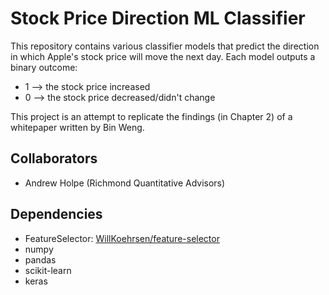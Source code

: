 # Stock Price Direction ML Classifier

This repository contains various classifier models that predict the direction in which Apple's stock price will move the next day. Each model outputs a binary outcome:
* 1 --> the stock price increased
* 0 --> the stock price decreased/didn't change

This project is an attempt to replicate the findings (in Chapter 2) of a whitepaper written by Bin Weng.

## Collaborators
* Andrew Holpe (Richmond Quantitative Advisors)

## Dependencies
* FeatureSelector: [WillKoehrsen/feature-selector](https://github.com/WillKoehrsen/feature-selector)
* numpy
* pandas
* scikit-learn
* keras
